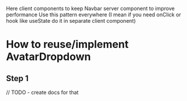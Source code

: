 Here client components to keep Navbar server component to improve performance
Use this pattern everywhere (I mean if you need onClick or hook like useState do it in separate client component)

# How to reuse/implement AvatarDropdown

## Step 1

// TODO - create docs for that
